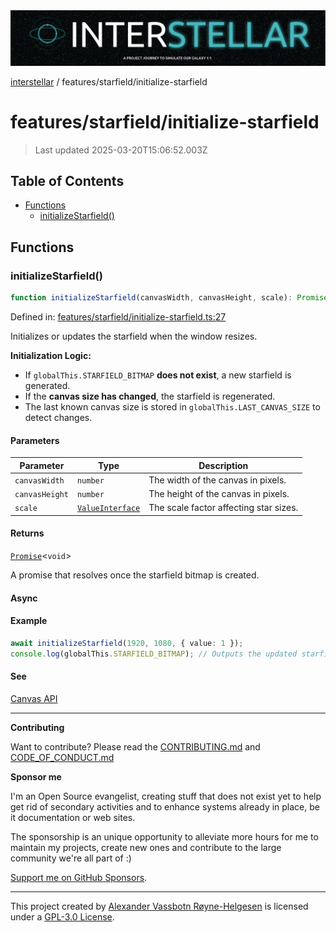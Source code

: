 <div><img alt="SPECCER logo" src="https://raw.githubusercontent.com/phun-ky/interstellar/main/public/interstellar-header.png" style="max-height:120px;"/></div>

[interstellar](../../README.md) / features/starfield/initialize-starfield

# features/starfield/initialize-starfield

> Last updated 2025-03-20T15:06:52.003Z

## Table of Contents

- [Functions](#functions)
  - [initializeStarfield()](#initializestarfield)

## Functions

### initializeStarfield()

```ts
function initializeStarfield(canvasWidth, canvasHeight, scale): Promise<void>;
```

Defined in:
[features/starfield/initialize-starfield.ts:27](https://github.com/phun-ky/interstellar/blob/main/src/features/starfield/initialize-starfield.ts#L27)

Initializes or updates the starfield when the window resizes.

**Initialization Logic:**

- If `globalThis.STARFIELD_BITMAP` **does not exist**, a new starfield is
  generated.
- If the **canvas size has changed**, the starfield is regenerated.
- The last known canvas size is stored in `globalThis.LAST_CANVAS_SIZE` to
  detect changes.

#### Parameters

| Parameter      | Type                                                       | Description                            |
| -------------- | ---------------------------------------------------------- | -------------------------------------- |
| `canvasWidth`  | `number`                                                   | The width of the canvas in pixels.     |
| `canvasHeight` | `number`                                                   | The height of the canvas in pixels.    |
| `scale`        | [`ValueInterface`](../../types/distance.md#valueinterface) | The scale factor affecting star sizes. |

#### Returns

[`Promise`](https://developer.mozilla.org/docs/Web/JavaScript/Reference/Global_Objects/Promise)<`void`>

A promise that resolves once the starfield bitmap is created.

#### Async

#### Example

```ts
await initializeStarfield(1920, 1080, { value: 1 });
console.log(globalThis.STARFIELD_BITMAP); // Outputs the updated starfield bitmap
```

#### See

[Canvas API](https://developer.mozilla.org/en-US/docs/Web/API/Canvas_API)

---

**Contributing**

Want to contribute? Please read the
[CONTRIBUTING.md](https://github.com/phun-ky/interstellar/blob/main/CONTRIBUTING.md)
and
[CODE_OF_CONDUCT.md](https://github.com/phun-ky/interstellar/blob/main/CODE_OF_CONDUCT.md)

**Sponsor me**

I'm an Open Source evangelist, creating stuff that does not exist yet to help
get rid of secondary activities and to enhance systems already in place, be it
documentation or web sites.

The sponsorship is an unique opportunity to alleviate more hours for me to
maintain my projects, create new ones and contribute to the large community
we're all part of :)

[Support me on GitHub Sponsors](https://github.com/sponsors/phun-ky).

---

This project created by [Alexander Vassbotn Røyne-Helgesen](http://phun-ky.net)
is licensed under a
[GPL-3.0 License](https://choosealicense.com/licenses/gpl-3.0/).
